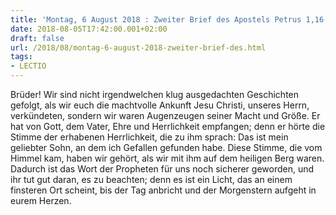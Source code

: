 ```yaml
---
title: 'Montag, 6 August 2018 : Zweiter Brief des Apostels Petrus 1,16-19.'
date: 2018-08-05T17:42:00.001+02:00
draft: false
url: /2018/08/montag-6-august-2018-zweiter-brief-des.html
tags: 
- LECTIO
---
```


Brüder! Wir sind nicht irgendwelchen klug ausgedachten Geschichten gefolgt, als wir euch die machtvolle Ankunft Jesu Christi, unseres Herrn, verkündeten, sondern wir waren Augenzeugen seiner Macht und Größe. Er hat von Gott, dem Vater, Ehre und Herrlichkeit empfangen; denn er hörte die Stimme der erhabenen Herrlichkeit, die zu ihm sprach: Das ist mein geliebter Sohn, an dem ich Gefallen gefunden habe. Diese Stimme, die vom Himmel kam, haben wir gehört, als wir mit ihm auf dem heiligen Berg waren. Dadurch ist das Wort der Propheten für uns noch sicherer geworden, und ihr tut gut daran, es zu beachten; denn es ist ein Licht, das an einem finsteren Ort scheint, bis der Tag anbricht und der Morgenstern aufgeht in eurem Herzen.